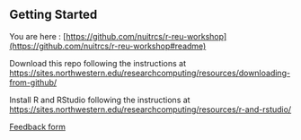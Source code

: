 ## Getting Started

You are here : [https://github.com/nuitrcs/r-reu-workshop](https://github.com/nuitrcs/r-reu-workshop#readme)

Download this repo following the instructions at <https://sites.northwestern.edu/researchcomputing/resources/downloading-from-github/>

Install R and RStudio following the instructions at <https://sites.northwestern.edu/researchcomputing/resources/r-and-rstudio/>

[Feedback form]( https://forms.office.com/Pages/ResponsePage.aspx?id=YdN2fXeCCEekd2ToNmzRvLyGHvv_LeNJmg-cYyReiKxUMUtCNUhFUk1VVUNSVUlUMFQzVEFNMkhRVC4u)